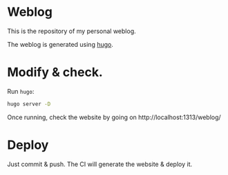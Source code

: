 # Weblog

This is the repository of my personal weblog.

The weblog is generated using [hugo](https://gohugo.io).

# Modify & check.

Run `hugo`:

```sh
hugo server -D
```

Once running, check the website by going on http://localhost:1313/weblog/


# Deploy

Just commit & push. The CI will generate the website & deploy it.


